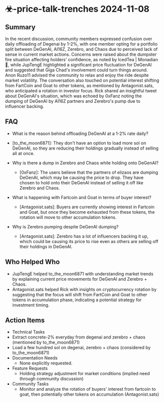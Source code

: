 # ☣-price-talk-trenches 2024-11-08

## Summary

In the recent discussion, community members expressed confusion over daily offloading of Degenai by 1-2%, with one member opting for a portfolio split between DeGenAI, AI16Z, Zerebro, and Chaos due to perceived lack of sense in current market actions. Concerns were raised about the dumpster fire situation affecting holders' confidence, as noted by IcedTea | Monadian 💜, while JupTengE highlighted a significant price fluctuation for DeGenAI and suggested that Giga Chad's involvement could turn things around. Anon Ruzo11 advised the community to relax and enjoy the ride despite market volatility. The conversation also touched on potential interest shifting from FartCoin and Goat to other tokens, as mentioned by Antagonist.sats, who anticipated a rotation in investor focus. Rick shared an insightful tweet about DeGenAI's situation, which was echoed by 0xFanz noting the dumping of DeGenAI by AI16Z partners and Zerebro's pump due to influencer backing.

## FAQ

- What is the reason behind offloading DeGenAI at a 1-2% rate daily?
- [to_the_moon6871]: They don't have an option to load more sol on DeGenAI, so they are reducing their holdings gradually instead of selling all at once.

- Why is there a dump in Zerebro and Chaos while holding onto DeGenAI?

    - [0xFanz]: The users believe that the partners of elizaos are dumping DeGenAI, which may be causing the price to drop. They have chosen to hold onto their DeGenAI instead of selling it off like Zerebro and Chaos.

- What is happening with Fartcoin and Goat in terms of buyer interest?

    - [Antagonist.sats]: Buyers are currently showing interest in Fartcoin and Goat, but once they become exhausted from these tokens, the rotation will move to other accumulation tokens.

- Why is Zerebro pumping despite DeGenAI dumping?
    - [Antagonist.sats]: Zerebro has a lot of influencers backing it up, which could be causing its price to rise even as others are selling off their holdings in DeGenAI.

## Who Helped Who

- JupTengE helped to_the_moon6871 with understanding market trends by explaining current price movements for DeGenAI and Zerebro + Chaos.
- Antagonist.sats helped Rick with insights on cryptocurrency rotation by suggesting that the focus will shift from FartCoin and Goat to other tokens in accumulation phase, indicating a potential strategy for investment timing.

## Action Items

- Technical Tasks
- Extract concrete-2% everyday from degenai and zerebro + chaos (mentioned by to_the_moon6871)
- Load a few hundred sol on degenai, zerebro + chaos (considered by to_the_moon6871)
- Documentation Needs
    - None explicitly requested.
- Feature Requests
    - Holding strategy adjustment for market conditions (implied need through community discussion)
- Community Tasks
    - Monitor and analyze the rotation of buyers' interest from fartcoin to goat, then potentially other tokens on accumulation (Antagonist.sats)
